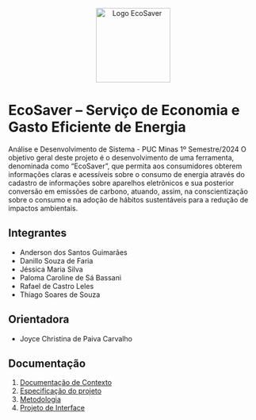 <p align="center">
  <img src="https://github.com/ICEI-PUC-Minas-PMV-ADS/pmv-ads-2024-1-e1-proj-ecosaver/assets/145709183/775d47a8-853e-4e21-b6a0-f2b99ea3e174" alt="Logo EcoSaver" width="150">
</p>

# EcoSaver – Serviço de Economia e Gasto Eficiente de Energia
Análise e Desenvolvimento de Sistema - PUC Minas
1º Semestre/2024
O objetivo geral deste projeto é o desenvolvimento de uma ferramenta, denominada como “EcoSaver”, que permita aos consumidores obterem informações claras e acessíveis sobre o consumo de energia através do cadastro de informações sobre aparelhos eletrônicos e sua posterior conversão em emissões de carbono, atuando, assim, na conscientização sobre o consumo e na adoção de hábitos sustentáveis para a redução de impactos ambientais.

## Integrantes
- Anderson dos Santos Guimarães
- Danillo Souza de Faria
- Jéssica Maria Silva
- Paloma Caroline de Sá Bassani
- Rafael de Castro Leles
- Thiago Soares de Souza

## Orientadora
- Joyce Christina de Paiva Carvalho

## Documentação
1. [Documentação de Contexto](https://github.com/ICEI-PUC-Minas-PMV-ADS/pmv-ads-2024-1-e1-proj-ecosaver/blob/main/documentacao_de_contexto.md)
2. [Especificação do projeto](https://github.com/ICEI-PUC-Minas-PMV-ADS/pmv-ads-2024-1-e1-proj-ecosaver/blob/main/especificacao_do_projeto.md)
3. [Metodologia](https://github.com/ICEI-PUC-Minas-PMV-ADS/pmv-ads-2024-1-e1-proj-ecosaver/blob/main/metodologia.md)
4. [Projeto de Interface](https://github.com/ICEI-PUC-Minas-PMV-ADS/pmv-ads-2024-1-e1-proj-ecosaver/blob/main/projeto_de_interface.md)




